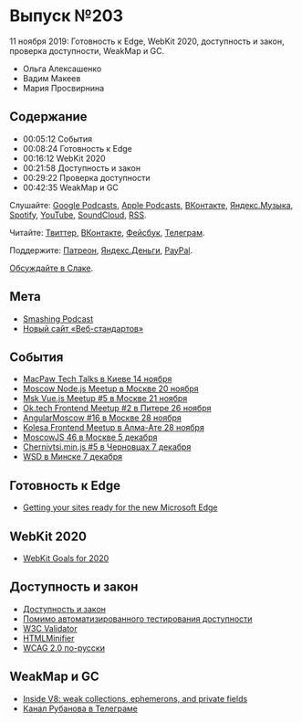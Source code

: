 # Выпуск №203

11 ноября 2019: Готовность к Edge, WebKit 2020, доступность и закон, проверка доступности, WeakMap и GC.

- Ольга Алексашенко
- Вадим Макеев
- Мария Просвирнина

## Содержание

- 00:05:12 События
- 00:08:24 Готовность к Edge
- 00:16:12 WebKit 2020
- 00:21:58 Доступность и закон
- 00:29:22 Проверка доступности
- 00:42:35 WeakMap и GC

Слушайте: [Google Podcasts](https://podcasts.google.com/?feed=aHR0cHM6Ly93ZWItc3RhbmRhcmRzLnJ1L3BvZGNhc3QvZmVlZC8), [Apple Podcasts](https://podcasts.apple.com/podcast/id1080500016), [ВКонтакте](https://vk.com/podcasts-32017543), [Яндекс.Музыка](https://music.yandex.ru/album/6245956), [Spotify](https://open.spotify.com/show/3rzAcADjpBpXt73L0epTjV), [YouTube](https://www.youtube.com/playlist?list=PLMBnwIwFEFHcwuevhsNXkFTcadeX5R1Go), [SoundCloud](https://soundcloud.com/web-standards), [RSS](https://web-standards.ru/podcast/feed/).

Читайте: [Твиттер](https://twitter.com/webstandards_ru), [ВКонтакте](https://vk.com/webstandards_ru), [Фейсбук](https://www.facebook.com/webstandardsru), [Телеграм](https://t.me/webstandards_ru).

Поддержите: [Патреон](https://www.patreon.com/webstandards_ru), [Яндекс.Деньги](https://money.yandex.ru/to/41001119329753), [PayPal](https://www.paypal.me/pepelsbey).

[Обсуждайте в Слаке](http://slack.web-standards.ru/).

## Мета

- [Smashing Podcast](https://www.smashingmagazine.com/2019/11/smashing-podcast-episode-1/)
- [Новый сайт «Веб-стандартов»](https://github.com/web-standards-ru/nouvelle/)

## События

- [MacPaw Tech Talks в Киеве 14 ноября](https://www.eventbrite.com/e/macpaw-tech-talk-4-tickets-79328711311)
- [Moscow Node.js Meetup в Москве 20 ноября](https://axept.timepad.ru/event/1110942/)
- [Msk Vue.js Meetup #5 в Москве 21 ноября](https://msk-vuejs.ru/events/ev5.html)
- [Ok.tech Frontend Meetup #2 в Питере 26 ноября](https://oktech.timepad.ru/event/1110260/)
- [AngularMoscow #16 в Москве 28 ноября](https://meetup.tinkoff.ru/events/angular-meetup-16)
- [Kolesa Frontend Meetup в Алма-Ате 28 ноября](https://docs.google.com/forms/d/e/1FAIpQLSeApOUY3LNInWJ8qyxindftL12T-CJ_E0auHou4ngNN3xuZxg/viewform)
- [MoscowJS 46 в Москве 5 декабря](https://www.moscowjs.org/event/moscowjs-46)
- [Chernivtsi.min.js #5 в Черновцах 7 декабря](https://www.facebook.com/events/719799635191372/)
- [WSD в Минске 7 декабря](https://wsd.events/2019/12/07/)

## Готовность к Edge

- [Getting your sites ready for the new Microsoft Edge](https://blogs.windows.com/msedgedev/2019/11/04/edge-chromium-release-candidate-get-ready/)

## WebKit 2020

- [WebKit Goals for 2020](https://trac.webkit.org/wiki/WebKitGoalsfor2020)

## Доступность и закон

- [Доступность и закон](https://medium.com/p/a81dd9dd5fc8)
- [Помимо автоматизированного тестирования доступности](https://medium.com/p/51b8a2910dd2)
- [W3C Validator](https://validator.w3.org/)
- [HTMLMinifier](https://github.com/kangax/html-minifier)
- [WCAG 2.0 по-русски](https://www.w3.org/Translations/WCAG20-ru/)

## WeakMap и GC

- [Inside V8: weak collections, ephemerons, and private fields](https://youtu.be/MQsUiqVCJMc)
- [Канал Рубанова в Телеграме](https://t.me/juliarderity)
